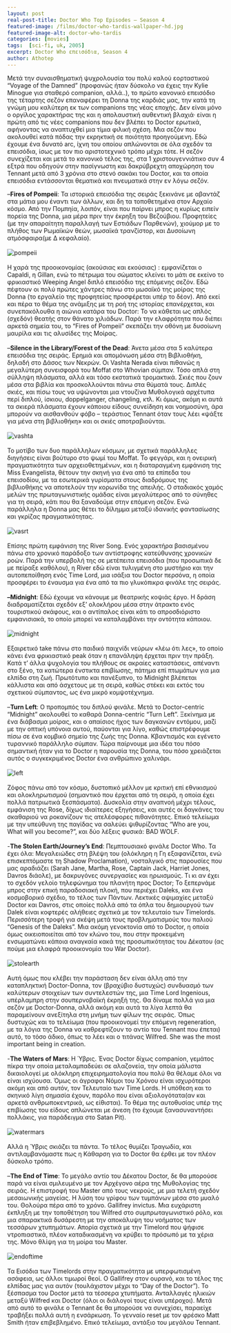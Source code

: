 ```yaml
---
layout: post
real-post-title: Doctor Who Top Episodes – Season 4
featured-image: /films/doctor-who-tardis-wallpaper-hd.jpg
featured-image-alt: doctor-who-tardis
categories: [movies]
tags:  [sci-fi, uk, 2005]
excerpt: Doctor Who επεισόδια, Season 4
author: Athotep
---
```


Μετά την συναισθηματική ψυχρολουσία του πολύ καλού εορταστικού “Voyage of the Damned” (προφανώς ήταν δύσκολο να έχεις την Kylie Minogue για σταθερό companion, αλλά..), το πρώτο κανονικό επεισόδιο της τέταρτης σεζόν επαναφέρει τη Donna της καρδιάς μας, την κατά τη γνώμη μου καλύτερη εκ των companions της νέας εποχής. Δεν είναι μόνο ο οργίλος χαρακτήρας της και η απολαυστική αυθεντική βλαχιά· είναι η πρώτη από τις νέες companions που δεν βλέπει το Doctor ερωτικά, αφήνοντας να αναπτυχθεί μια τίμια φιλική σχέση. Μια σεζόν που ακολουθεί κατά πόδας την εκρηκτική σε ποιότητα προηγούμενη. Εδώ έχουμε ένα δυνατό arc, ίχνη του οποίου απλώνονται σε όλα σχεδόν τα επεισόδια, ίσως με τον πιο αριστοτεχνικό τρόπο μέχρι τότε. Η σεζόν συνεχίζεται και μετά το κανονικό τέλος της, στα 1 χριστουγεννιάτικο συν 4 εξτρά που οδηγούν στην πασίγνωστη και δακρύβρεχτη αποχώρηση του Tennant μετά από 3 χρόνια στο στενό σακάκι του Doctor, και τα οποία επεισόδια εντάσσονται θεματικά και πνευματικά στην εν λόγω σεζόν.

–**Fires of Pompeii**: Τα ιστορικά επεισόδια της σειράς ξεκινάνε με αβαντάζ στα μάτια μου έναντι των άλλων, και δη τα τοποθετημένα στον Αρχαίο κόσμο. Από την Πομπηία, λοιπόν, είναι που παίρνει μπρος η κυρίως ειπείν πορεία της Donna, μια μέρα πριν την έκρηξη του Βεζούβιου. Προφητείες (με την απαραίτητη παραλλαγή των Εστιάδων Παρθενών), χιούμορ με το πλήθος των Ρωμαϊκών θεών, μωσαϊκά τρανζίστορ, και Δυσοίωνη ατμόσφαιρα(με Δ κεφαλαίο).  
<br>
![pompeii](/assets/images/films/pompeii.jpg)  
<br>
Η χαρά της προοικονομίας (ακούσιας και εκούσιας) : εμφανίζεται ο Capaldi, η Gillan, ενώ το πέτρωμα του σώματος κλείνει το μάτι σε εκείνο το φρικιαστικό Weeping Angel διπλό επεισόδιο της επόμενης σεζόν. Εδώ πέφτουν οι πολύ πρώτες χάντρες πάνω στο μωσαϊκό της μοίρας της Donna (το εργαλείο της προφητείας προσφέρεται υπέρ το δέον). Από εκεί και πέρα το θέμα της ανάμιξης με τη ροή της ιστορίας επανέρχεται, και συνεπακόλουθα η αιώνια κατάρα του Doctor: Το να κάθεται ως απλός (σχεδόν) θεατής στον θάνατο χιλιάδων. Παρά την ελαφρότητα που διέπει αρκετά σημεία του, το “Fires of Pompeii” σκεπάζει την οθόνη με δυσοίωνη μαυρίλα και τις αλυσίδες της Μοίρας.  
<br>
–**Silence in the Library/Forest of the Dead**: Άνετα μέσα στα 5 καλύτερα επεισόδια της σειράς. Ερημιά και απομόνωση μέσα στη Βιβλιοθήκη, δηλαδή στο Δάσος των Νεκρών. Οι Vashta Nerada είναι πιθανώς η μεγαλύτερη συνεισφορά του Moffat στο Whovian σύμπαν. Τόσο απλά στη σύλληψη πλάσματα, αλλά και τόσο εκστατικά τρομακτικά. Σκιές που ζουν μέσα στα βιβλία και προσκολλούνται πάνω στα θύματά τους. Διπλές σκιές, και πίσω τους να υψώνονται μια ντουζίνα Μυθολογικά αρχέτυπα περί διπλού, ίσκιου, doppelganger, changeling, κτλ. Κι όμως, ακόμη κι αυτά τα σκιερά πλάσματα έχουν κάποιου είδους συνείδηση και νοημοσύνη, άρα μπορούν να αισθανθούν φόβο – τεράστιος Tennant όταν τους λέει «ψάξτε για μένα στη βιβλιοθήκη» και οι σκιές αποτραβιούνται.  
<br>
![vashta](/assets/images/films/vashta.jpg)  
<br>
Το μοτίβο των δυο παράλληλων κόσμων, με σχετικά παράλληλες διηγήσεις είναι βούτυρο στο ψωμί του Moffat. Το φεγγάρι, και η ονειρική πραγματικότητα των αρχειοθετημένων, και η διαταραγμένη εμφάνιση της Miss Evangelista, θέτουν την σκηνή για ένα από τα επίπεδα του επεισοδίου, με τα εσωτερικά γυρίσματα στους διαδρόμους της βιβλιοθήκης να αποτελούν την κορωνίδα της απειλής. Ο σταδιακός χαμός μελών της πρωταγωνιστικής ομάδας είναι μεγαλύτερος από το σύνηθες για τη σειρά, κάτι που θα ξαναδούμε στην επόμενη σεζόν. Ενώ παράλληλα η Donna μας θέτει το δίλημμα μεταξύ ιδανικής φαντασίωσης και γκρίζας πραγματικότητας.  
<br>
![vasrt](/assets/images/films/vasrt.jpg)  
<br>
Επίσης πρώτη εμφάνιση της River Song. Ενός χαρακτήρα βασισμένου πάνω στο χρονικό παράδοξο των αντίστροφης κατεύθυνσης χρονικών ροών. Παρά την υπερβολή της σε μετέπειτα επεισόδια (που προσωπικά δε με πείραξε καθόλου), η River εδώ είναι τυλιγμένη στο μυστήριο και την αυτοπεποίθηση ενός Time Lord, μια ισάξια του Doctor περσόνα, η οποία προσφέρει το έναυσμα για ένα από τα πιο γλυκόπικρα φινάλε της σειράς.  
<br>
**–Midnight**: Εδώ έχουμε να κάνουμε με θεατρικής κοψιάς έργο. Η δράση διαδραματίζεται σχεδόν εξ’ ολοκλήρου μέσα στην άτρακτο ενός τουριστικού σκάφους, και ο αντίπαλος είναι κάτι το απροσδιόριστο εμφανισιακά, το οποίο μπορεί να καταλαμβάνει την οντότητα κάποιου.  
<br>
![midnight](/assets/images/films/midnight.jpg)  
<br>
Εξαιρετικό take πάνω στο παιδικό παιχνίδι νεύρων «λέω ότι λες», το οποίο κάνει ένα φρικιαστικό peak όταν η επανάληψη έρχεται πριν την πράξη. Κατά τ’ άλλα ψυχολογία του πλήθους σε ακραίες καταστάσεις, απέναντι στο ξένο, τα κατώτερα ένστικτα επιβίωσης, πάτημα επί πτωμάτων για μια ελπίδα στη ζωή. Πρωτότυπο και πανέξυπνο, το Midnight βλέπεται κάλλιστα και από άσχετους με τη σειρά, καθώς στέκει και εκτός του σχετικού σύμπαντος, ως ένα μικρό κομψοτέχνημα.  
<br>
–**Turn Left**: Ο προπομπός του διπλού φινάλε. Μετά το Doctor-centric “Midnight” ακολουθεί το καθαρά Donna-centric “Turn Left”. Ξεκίνημα με ένα διάβασμα μοίρας, και ο απαίσιος ήχος των δαγκανών εντόμου, μαζί με την οπτική υπόνοια αυτού, παύονται για λίγο, καθώς επιστρέφουμε πίσω σε ένα κομβικό σημείο της ζωής της Donna. Κβαντισμός και εγένετο τυραννικό παράλληλο σύμπαν. Τώρα παίρνουμε μια ιδέα του πόσο σημαντική ήταν για το Doctor η παρουσία της Donna, του πόσο χρειάζεται αυτός ο συγκεκριμένος Doctor ένα ανθρώπινο χαλινάρι.  
<br>
![left](/assets/images/films/left.jpg)  
<br>
Ζόφος πάνω από τον κόσμο, δυστοπικό μέλλον με κριτική επί εθνικισμού και ολοκληρωτισμού (σημαντικό που έρχεται από τη σειρά, η οποία έχει πολλά πατριωτικά ξεσπάσματα). Δυσκολία στην αναπνοή μέχρι τέλους, εμφάνιση της Rose, δίχως ιδιαίτερες εξηγήσεις, και αυτές οι δαγκάνες του σκαθαριού να ροκανίζουν τις ατελέσφορες πιθανότητες. Επικό τελείωμα με την υπεύθυνη της παγίδας να σαλεύει ψιθυρίζοντας “Who are you, What will you become?”, και δύο λέξεις φυσικά: BAD WOLF.  
<br>
-**The Stolen Earth/Journey’s End**: Πεμπτουσιακό φινάλε Doctor Who. Τα έχει όλα: Μεγαλειώδες στη βλέψη του (ολόκληρη η Γη εξαφανίζεται, ενώ επισκεπτόμαστε τη Shadow Proclamation), νοσταλγικό στις παρουσίες που μας αραδιάζει (Sarah Jane, Martha, Rose, Captain Jack, Harriet Jones, Davros διάολε), με δακρυγόνες συνεργασίες και ηρωισμούς. Τι κι αν έχει το σχεδόν γελοίο τηλεφώνημα του πλανήτη προς Doctor; Το ξεπερνάμε μπρος στην επική παραδοσιακή πλοκή, που περιέχει Daleks, και ένα κοσμοβορικό σχέδιο, το τέλος των Πάντων. Λεκτικές αψιμαχίες μεταξύ Doctor και Davros, στις οποίες πολλά από τα όπλα του δημιουργού των Dalek είναι κοφτερές αλήθειες σχετικά με τον τελευταίο των Timelords. Περισσότερη τροφή για σκέψη μετά τους προβληματισμούς του παλιού “Genesis of the Daleks”. Μια ακόμη γενοκτονία από το Doctor, η οποία όμως οικειοποιείται από τον κλώνο του, που στην προκειμένη ενσωματώνει κάποια αναγκαία κακά της προσωπικότητας του Δέκατου (ας πούμε μια ελαφρά προοικονομία του War Doctor).  
<br>
![stolearth](/assets/images/films/stolen-earth.jpg)  
<br>
Αυτή όμως που κλέβει την παράσταση δεν είναι άλλη από την καταπληκτική Doctor-Donna, τον (βραχύβιο δυστυχώς) συνδυασμό των καλύτερων στοιχείων των συντελεστών της, μια Time Lord Ingenious, υπέρλαμπρη στην σουπερνοβαϊκή έκρηξή της. Θα δίναμε πολλά για μια σεζόν με Doctor-Donna, αλλά ακόμη και αυτά τα λίγα λεπτά θα παραμείνουν ανεξίτηλα στη μνήμη των φίλων της σειράς. Όπως δυστυχώς και το τελείωμα (που προοικονομεί την επόμενη regeneration, με τα λόγια της Donna να καθρεφτίζουν το αντίο του Tennant που έπεται) αυτό, το τόσο άδικο, όπως το λέει και ο τιτάνας Wilfred. She was the most important being in creation.  
<br>
-**The Waters of Mars**: Η Ύβρις. Ένας Doctor δίχως companion, γεμάτος πίκρα την οποία μεταλαμπαδεύει σε αλαζονεία, την οποία μάλιστα δικαιολογεί με ολόκληρη επιχειρηματολογία που πολύ θα θέλαμε όλοι να είναι ισχύουσα. Όμως οι άγραφοι Νόμοι του Χρόνου είναι ισχυρότεροι ακόμη και από αυτόν, τον Τελευταίο των Time Lords. Η υπόθεση και το σκηνικό λίγη σημασία έχουν, παρόλο που είναι αξιολογότατα(αν και αρκετά ανθρωποκεντρικά, ως είθισται). Το θέμα της αυτοθυσίας υπέρ της επιβίωσης του είδους απλώνεται με άνεση (το έχουμε ξανασυναντήσει πολλάκις, για παράδειγμα στο Satan Pit).  
<br>
![watermars](/assets/images/films/watersmars.jpg)  
<br>
Αλλά η Ύβρις σκιάζει τα πάντα. Το τέλος θυμίζει Τραγωδία, και αντιλαμβανόμαστε πως η Κάθαρση για το Doctor θα έρθει με τον πλέον δύσκολο τρόπο.  
<br>
–**The End of Time**: Το μεγάλο αντίο του Δέκατου Doctor, δε θα μπορούσε παρά να είναι σμιλευμένο με τον Αρχέγονο αέρα της Μυθολογίας της σειράς. Η επιστροφή του Master από τους νεκρούς, με μια τελετή σχεδόν μεσαιωνικής μαγείας. Η λύση του γρίφου των τυμπάνων μέσα στο μυαλό του. Θολούρα πέρα από το χρόνο. Gallifrey invictus. Μια ευχάριστη έκπληξη με την τοποθέτηση του Wilfred στο συμπρωταγωνιστικό ρόλο, και μια σπαρακτικά δυσάρεστη με την αποκάλυψη του νοήματος των τεσσάρων χτυπημάτων. Απορία σχετικά με την Timelord που ψήφισε ντροπιαστικά, πλέον καταδικασμένη να κρύβει το πρόσωπό με τα χέρια της. Μόνο θλίψη για τη μοίρα του Master.  
<br>
![endoftime](/assets/images/films/endoftime.jpg)  
<br>
Τα Εισόδια των Timelords στην πραγματικότητα με υπερφωτισμένη ασάφεια, ως άλλοι τιμωροί θεοί. Ο Gallifrey στον ουρανό, και το τέλος της ελπίδας μας για αυτόν (τουλάχιστον μέχρι το “Day of the Doctor”). Το ξέσπασμα του Doctor μετά τα τέσσερα χτυπήματα. Ανταλλαγές ηλικιών μεταξύ Wilfred και Doctor (όλοι οι διάλογοί τους είναι υπέροχοι). Μετά από αυτό το φινάλε ο Tennant δε θα μπορούσε να συνεχίσει, παραείχε τραβήξει πολλά αυτή η ενσάρκωση. Το γενναίο reset με τον φρέσκο Matt Smith ήταν επιβεβλημένο. Επικό τελείωμα, αντάξιο του μεγάλου Tennant.